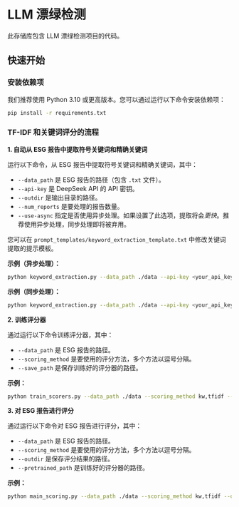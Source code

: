 # LLM 漂绿检测  

此存储库包含 LLM 漂绿检测项目的代码。  

## 快速开始  

### 安装依赖项  

我们推荐使用 Python 3.10 或更高版本。您可以通过运行以下命令安装依赖项：  

```bash  
pip install -r requirements.txt  
```  

### TF-IDF 和关键词评分的流程  

**1. 自动从 ESG 报告中提取符号关键词和精确关键词**  

运行以下命令，从 ESG 报告中提取符号关键词和精确关键词，其中：  
- ``--data_path`` 是 ESG 报告的路径（包含 `.txt` 文件）。  
- ``--api-key`` 是 DeepSeek API 的 API 密钥。  
- ``--outdir`` 是输出目录的路径。  
- ``--num_reports`` 是要处理的报告数量。  
- ``--use-async`` 指定是否使用异步处理。如果设置了此选项，提取将会*更快*。推荐使用异步处理，同步处理即将被弃用。  

您可以在 ``prompt_templates/keyword_extraction_template.txt`` 中修改关键词提取的提示模板。  

**示例（异步处理）：**  

```bash  
python keyword_extraction.py --data_path ./data --api-key <your_api_key> --outdir ./jieba_wordlist --num_reports 10 --use-async  
```  

**示例（同步处理）：**  

```bash  
python keyword_extraction.py --data_path ./data --api-key <your_api_key> --outdir ./jieba_wordlist --num_reports 10  
```  

**2. 训练评分器**  

通过运行以下命令训练评分器，其中：  
- ``--data_path`` 是 ESG 报告的路径。  
- ``--scoring_method`` 是要使用的评分方法，多个方法以逗号分隔。  
- ``--save_path`` 是保存训练好的评分器的路径。  

**示例：**  

```bash  
python train_scorers.py --data_path ./data --scoring_method kw,tfidf --save_path ./pretrained_scorer  
```  

**3. 对 ESG 报告进行评分**  

通过运行以下命令对 ESG 报告进行评分，其中：  
- ``--data_path`` 是 ESG 报告的路径。  
- ``--scoring_method`` 是要使用的评分方法，多个方法以逗号分隔。  
- ``--outdir`` 是保存评分结果的路径。  
- ``--pretrained_path`` 是训练好的评分器的路径。  

**示例：**  

```bash  
python main_scoring.py --data_path ./data --scoring_method kw,tfidf --outdir ./scoring_results --pretrained_path ./pretrained_scorer  
```  

